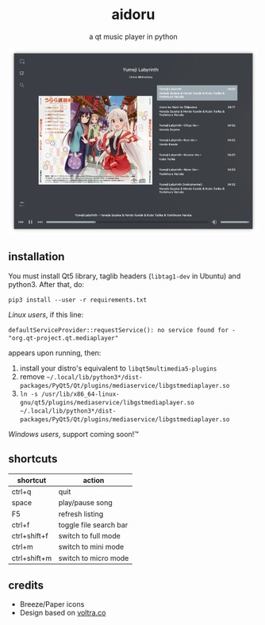 <h1 align="center">aidoru</h1>

<p align="center">a qt music player in python</p>

<p align="center">
<img src="./img/main.png" alt="music player in playing album mode"/>
</p>

## installation

You must install Qt5 library, taglib headers (`libtag1-dev` in Ubuntu) and python3. After that, do:

```
pip3 install --user -r requirements.txt
```

*Linux users*, if this line:

```
defaultServiceProvider::requestService(): no service found for - "org.qt-project.qt.mediaplayer"
```

appears upon running, then:

 1. install your distro's equivalent to `libqt5multimedia5-plugins`
 2. remove `~/.local/lib/python3*/dist-packages/PyQt5/Qt/plugins/mediaservice/libgstmediaplayer.so`
 3. `ln -s /usr/lib/x86_64-linux-gnu/qt5/plugins/mediaservice/libgstmediaplayer.so ~/.local/lib/python3*/dist-packages/PyQt5/Qt/plugins/mediaservice/libgstmediaplayer.so`
 
*Windows users*, support coming soon!™
 

## shortcuts

shortcut     | action
-------------|--------
ctrl+q       | quit
space        | play/pause song
F5           | refresh listing
ctrl+f       | toggle file search bar
ctrl+shift+f | switch to full mode
ctrl+m       | switch to mini mode
ctrl+shift+m | switch to micro mode

## credits

- Breeze/Paper icons
- Design based on [voltra.co](https://voltra.co/)
